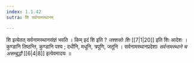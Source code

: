 ```yaml
---
index: 1.1.42
sutra: शि सर्वनामस्थानम्

---
```

शि इत्येतत् सर्वनामस्थानसंज्ञं भवति । किम् इदं शि इति ? _जश्शसोः शिः_ [[7|1|20]] इति शिः आदेशः । कुण्डानि तिष्ठन्ति, कुण्डानि पश्य ; दधीनि, मधूनि, त्रपूणि, जतूनि । सर्वनामस्थानप्रदेशाः _सर्वनामस्थाने च असम्बुद्धौ_ [[6|4|8]] इत्येवमादयः ॥